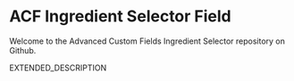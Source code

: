 # ACF Ingredient Selector Field

Welcome to the Advanced Custom Fields Ingredient Selector repository on Github.

EXTENDED_DESCRIPTION